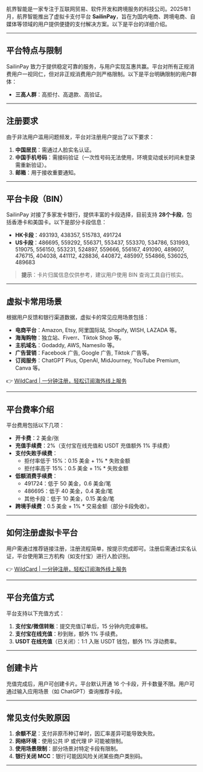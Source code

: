 航界智能是一家专注于互联网贸易、软件开发和跨境服务的科技公司。2025年1月，航界智能推出了虚拟卡支付平台 **SailinPay**，旨在为国内电商、跨境电商、自媒体等领域的用户提供便捷的支付解决方案。以下是平台的详细介绍。

---

## 平台特点与限制

SailinPay 致力于提供稳定可靠的服务，与用户实现互惠共赢。平台对所有正规消费用户一视同仁，但对非正规消费用户则严格限制。以下是平台明确限制的用户群体：

- **三高人群**：高拒付、高退款、高验证。

---

## 注册要求

由于非法用户滥用问题频发，平台对注册用户提出了以下要求：

1. **中国居民**：需通过人脸实名认证。
2. **中国手机号码**：需接码验证（一次性号码无法使用，环境变动或长时间未登录需重新验证）。
3. **邮箱**：用于接收重要通知。

---

## 平台卡段（BIN）

SailinPay 对接了多家发卡银行，提供丰富的卡段选择，目前支持 **28个卡段**，包括香港卡和美国卡。以下是部分卡段信息：

- **HK卡段**：493193, 438357, 515783, 491724  
- **US卡段**：486695, 559292, 556371, 553437, 553370, 534786, 531993, 519075, 556150, 553231, 524897, 559666, 556167, 491090, 489607, 476715, 404038, 441112, 428836, 440872, 485997, 554866, 536025, 489683

> **提示**：卡片归属信息仅供参考，建议用户使用 BIN 查询工具自行核实。

---

## 虚拟卡常用场景

根据用户反馈和银行渠道数据，虚拟卡的常见应用场景包括：

- **电商平台**：Amazon, Etsy, 阿里国际站, Shopify, WISH, LAZADA 等。
- **海淘购物**：独立站、Fiverr、Tiktok Shop 等。
- **主机域名**：Godaddy, AWS, Namesilo 等。
- **广告营销**：Facebook 广告, Google 广告, Tiktok 广告等。
- **订阅服务**：ChatGPT Plus, OpenAI, MidJourney, YouTube Premium, Canva 等。

👉 [WildCard | 一分钟注册，轻松订阅海外线上服务](https://bit.ly/bewildcard)

---

## 平台费率介绍

平台费用包括以下几项：

- **开卡费**：2 美金/张  
- **充值手续费**：2%（支付宝在线充值和 USDT 充值额外 1% 手续费）  
- **支付失败手续费**：  
  - 拒付率低于 15%：0.15 美金 + 1% * 失败金额  
  - 拒付率高于 15%：0.5 美金 + 1% * 失败金额  
- **低额消费手续费**：  
  - 491724：低于 50 美金，0.6 美金/笔  
  - 486695：低于 40 美金，0.4 美金/笔  
  - 其他卡段：低于 10 美金，0.15 美金/笔  
- **跨境手续费**：0.5 美金 + 1% * 交易金额（部分卡段免收）。

---

## 如何注册虚拟卡平台

用户需通过推荐链接注册，注册流程简单，按提示完成即可。注册后需通过实名认证，平台使用第三方机构（如支付宝）进行人脸识别。

👉 [WildCard | 一分钟注册，轻松订阅海外线上服务](https://bit.ly/bewildcard)

---

## 平台充值方式

平台支持以下充值方式：

1. **支付宝/微信转账**：提交充值订单后，15 分钟内完成审核。  
2. **支付宝在线充值**：秒到账，额外 1% 手续费。  
3. **USDT 在线充值**（已关闭）：1:1 入账 USDT 钱包，额外 1% 浮动费率。

---

## 创建卡片

充值完成后，用户可创建卡片。平台默认开通 16 个卡段，开卡数量不限。用户可通过输入应用场景（如 ChatGPT）查询推荐卡段。

---

## 常见支付失败原因

1. **余额不足**：支付非原币种订单时，因汇率差异可能导致失败。  
2. **网络环境**：使用公共 IP 或代理 IP 可能被限制。  
3. **使用场景限制**：部分场景对特定卡段有限制。  
4. **银行关闭 MCC**：银行可能因风险关闭某些商户类别码。

---